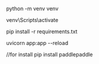 python -m venv venv

venv\Scripts\activate

pip install -r requirements.txt

uvicorn app:app --reload


//for install
pip install paddlepaddle